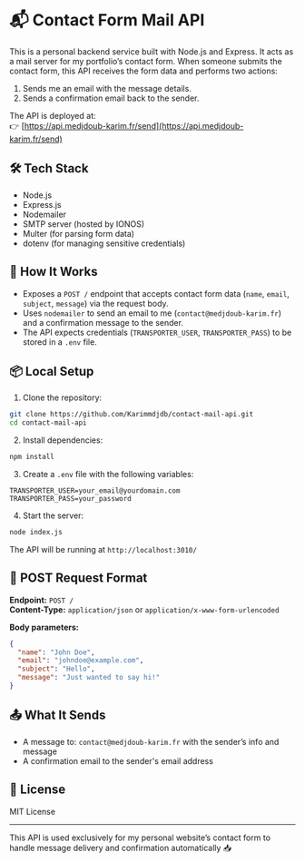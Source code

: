# 📬 Contact Form Mail API

This is a personal backend service built with Node.js and Express. It acts as a mail server for my portfolio’s contact form. When someone submits the contact form, this API receives the form data and performs two actions:

1. Sends me an email with the message details.
2. Sends a confirmation email back to the sender.

The API is deployed at:  
👉 [https://api.medjdoub-karim.fr/send](https://api.medjdoub-karim.fr/send)

## 🛠️ Tech Stack

- Node.js  
- Express.js  
- Nodemailer  
- SMTP server (hosted by IONOS)  
- Multer (for parsing form data)  
- dotenv (for managing sensitive credentials)

## 📮 How It Works

- Exposes a `POST /` endpoint that accepts contact form data (`name`, `email`, `subject`, `message`) via the request body.
- Uses `nodemailer` to send an email to me (`contact@medjdoub-karim.fr`) and a confirmation message to the sender.
- The API expects credentials (`TRANSPORTER_USER`, `TRANSPORTER_PASS`) to be stored in a `.env` file.

## 📦 Local Setup

1. Clone the repository:  
```bash
git clone https://github.com/Karimmdjdb/contact-mail-api.git
cd contact-mail-api
```

2. Install dependencies:  
```bash
npm install
```

3. Create a `.env` file with the following variables:  
```env
TRANSPORTER_USER=your_email@yourdomain.com  
TRANSPORTER_PASS=your_password
```

4. Start the server:  
```bash
node index.js
```

The API will be running at `http://localhost:3010/`

## 🔐 POST Request Format

**Endpoint:** `POST /`  
**Content-Type:** `application/json` or `application/x-www-form-urlencoded`

**Body parameters:**
```json
{
  "name": "John Doe",
  "email": "johndoe@example.com",
  "subject": "Hello",
  "message": "Just wanted to say hi!"
}
```

## 📤 What It Sends

- A message to: `contact@medjdoub-karim.fr` with the sender’s info and message
- A confirmation email to the sender's email address

## 📄 License

MIT License

---

This API is used exclusively for my personal website’s contact form to handle message delivery and confirmation automatically 📥
